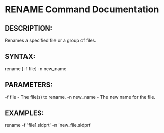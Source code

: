 # RENAME Command Documentation

## DESCRIPTION:
Renames a specified file or a group of files.

## SYNTAX:
rename [-f file] -n new_name

## PARAMETERS:
-f file - The file(s) to rename.
-n new_name - The new name for the file.

## EXAMPLES:
rename -f 'file1.sldprt' -n 'new_file.sldprt'
